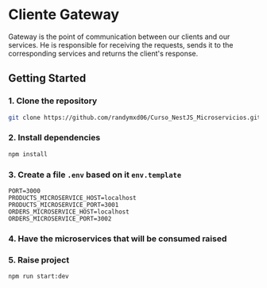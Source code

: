 # Cliente Gateway

Gateway is the point of communication between our clients and our services. He is responsible for receiving the requests, sends it to the corresponding services and returns the client's response.

## Getting Started

### 1. Clone the repository

```bash
git clone https://github.com/randymxd06/Curso_NestJS_Microservicios.git
```

### 2. Install dependencies

```bash
npm install
```

### 3. Create a file `.env` based on it `env.template`

```.env
PORT=3000
PRODUCTS_MICROSERVICE_HOST=localhost
PRODUCTS_MICROSERVICE_PORT=3001
ORDERS_MICROSERVICE_HOST=localhost
ORDERS_MICROSERVICE_PORT=3002
```

### 4. Have the microservices that will be consumed raised

### 5. Raise project

```bash
npm run start:dev
```
